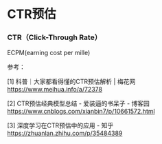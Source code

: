 # CTR预估

### CTR（Click-Through Rate）

ECPM(earning cost per mille)



参考：

[1] 科普｜大家都看得懂的CTR预估解析 | 梅花网
https://www.meihua.info/a/72378

[2] CTR预估经典模型总结 - 爱装逼的书呆子 - 博客园
https://www.cnblogs.com/xianbin7/p/10661572.html

[3] 深度学习在CTR预估中的应用 - 知乎
https://zhuanlan.zhihu.com/p/35484389